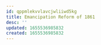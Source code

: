 ```yaml
---
id: qppmlekvvlavcjwliiwd5kg
title: Emancipation Reform of 1861
desc: ''
updated: 1655536985832
created: 1655536985832
---
```


